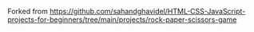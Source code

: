 Forked from https://github.com/sahandghavidel/HTML-CSS-JavaScript-projects-for-beginners/tree/main/projects/rock-paper-scissors-game
